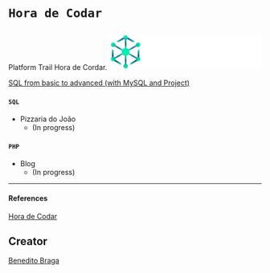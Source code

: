 # `Hora de Codar`

<a href="https://horadecodar.com.br/"><img align="right" style="margin-top: 10px;" src="images/cropped-logo.webp" alt="Logo" width="300"></a>

<br><br><br>

Platform Trail Hora de Cordar.

[SQL from basic to advanced (with MySQL and Project)](https://github.com/beneditobraga/journey-projects-and-certs/tree/main/hora-de-codar "Access Here!")

#### `SQL`

- Pizzaria do João
    - (In progress)

#### `PHP`

- Blog
    - (In progress)

---

#### References

[Hora de Codar](https://horadecodar.com.br/ "Access the course content here.")

## Creator

[Benedito Braga](https://beneditobraga.github.io/portfolio/ "Meet the Creator.")